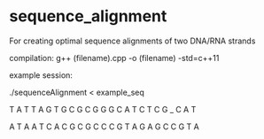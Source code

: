 # sequence_alignment
For creating optimal sequence alignments of two DNA/RNA strands

compilation: g++ (filename).cpp -o (filename) -std=c++11

example session:

./sequenceAlignment < example_seq 

T A T T A G T G C G C G G G C A T C T C G _ C A T 

A T A A T C A C G C G C C C G T A G A G C C G T A
